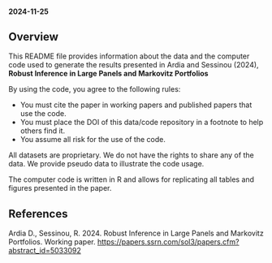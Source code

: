 #### 2024-11-25

## Overview

This README file provides information about the data and the computer code used to generate the results presented in Ardia and Sessinou (2024), **Robust Inference in Large Panels and Markovitz Portfolios**

By using the code, you agree to the following rules:

- You must cite the paper in working papers and published papers that use the code.
- You must place the DOI of this data/code repository in a footnote to help others find it.
- You assume all risk for the use of the code.

All datasets are proprietary. We do not have the rights to share any of the data. We provide pseudo data to illustrate the code usage. 

The computer code is written in R and allows for replicating all tables and figures presented in the paper.

## References

Ardia D., Sessinou, R. 2024. Robust Inference in Large Panels and Markovitz Portfolios. Working paper. https://papers.ssrn.com/sol3/papers.cfm?abstract_id=5033092
